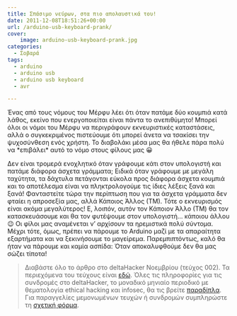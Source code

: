 ```yaml
---
title: Σπάσιμο νεύρων, στα πιο απολαυστικά του!
date: 2011-12-08T18:51:26+00:00
url: /arduino-usb-keyboard-prank/
cover:
    image: arduino-usb-keyboard-prank.jpg
categories:
  - Σοβαρά
tags:
  - arduino
  - arduino usb
  - arduino usb keyboard
  - avr

---
```

Ένας από τους νόμους του Μέρφυ λέει ότι όταν πατάμε δύο κουμπιά κατά λάθος, εκείνο που ενεργοποιείται είναι πάντα το ανεπιθύμητο! Μπορεί όλοι οι νόμοι του Μέρφυ να περιγράφουν εκνευριστικές καταστάσεις, αλλά ο συγκεκριμένος πιστεύουμε ότι μπορεί άνετα να τσακίσει την ψυχοσύνθεση ενός χρήστη. Το διαβολάκι μέσα μας θα ήθελε πάρα πολύ να \*επιβάλει\* αυτό το νόμο στους φίλους μας 😀

Δεν είναι τρομερά ενοχλητικό όταν γράφουμε κάτι στον υπολογιστή και πατάμε διάφορα άσχετα γράμματα; Ειδικά όταν γράφουμε με μεγάλη ταχύτητα, τα δάχτυλα πετάγονται εύκολα προς διάφορα άσχετα κουμπιά και το αποτέλεσμα είναι να πληκτρολογούμε τις ίδιες λέξεις ξανά και ξανά! Φανταστείτε τώρα την περίπτωση που για τα άσχετα γράμματα δεν φταίει η απροσεξία μας, αλλά Κάποιος Άλλος (ΤΜ). Τότε ο εκνευρισμός είναι ακόμα μεγαλύτερος! Ε, λοιπόν, αυτόν τον Κάποιον Άλλο (ΤΜ) θα τον κατασκευάσουμε και θα τον φυτέψουμε στον υπολογιστή… κάποιου άλλου 😉 Οι φίλοι μας αναμένεται ν’ αρχίσουν τα ηρεμιστικά πολύ σύντομα. Μέχρι τότε, όμως, πρέπει να πάρουμε το Arduino μαζί με τα απαραίτητα εξαρτήματα και να ξεκινήσουμε το μαγείρεμα. Παρεμπιπτόντως, καλό θα ήταν να πάρουμε και καμία ασπίδα: Όταν αποκαλυφθούμε δεν θα μας σώζει τίποτα!

> Διαβάστε όλο το άρθρο στο deltaHacker Νοεμβρίου (τεύχος 002). Τα περιεχόμενα του τεύχους είναι <a href="http://deltahacker.gr/2011/11/02/deltahacker-002-anatoliko-timor-edition/" title="deltaHacker 002 – Ανατολικό Τιμόρ edition" target="_blank" rel="noopener noreferrer nofollow" class="broken_link">εδώ</a>. Όλες τις πληροφορίες για τις συνδρομές στο deltaHacker, το μοναδικό μηνιαίο περιοδικό με θεματολογία ethical hacking και infosec, θα τις βρείτε <a href="http://deltahacker.gr/subscriptions/" title="Πληροφορίες συνδρομών" target="_blank" rel="noopener noreferrer nofollow" class="broken_link">παραδίπλα</a>. Για παραγγελίες μεμονωμένων τευχών ή συνδρομών συμπληρώστε τη <a href="http://deltahacker.gr/order/" title="Αγορές τευχών & συνδρομών" target="_blank" rel="noopener noreferrer nofollow" class="broken_link">σχετική φόρμα</a>.